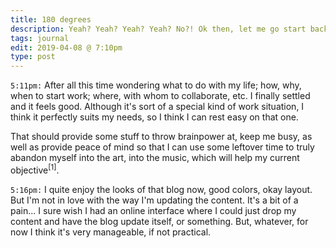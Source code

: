 ```yaml
---
title: 180 degrees
description: Yeah? Yeah? Yeah? Yeah? No?! Ok then, let me go start back from the beginning.
tags: journal
edit: 2019-04-08 @ 7:10pm
type: post
---
```


`5:11pm:` After all this time wondering what to do with my life; how, why, when to start work; where, with whom to collaborate, etc. I finally settled and it feels good. Although it's sort of a special kind of work situation, I think it perfectly suits my needs, so I think I can rest easy on that one.

That should provide some stuff to throw brainpower at, keep me busy, as well as provide peace of mind so that I can use some leftover time to truly abandon myself into the art, into the music, which will help my current objective<sup data-note="which is to compose/write/perform/record an EP in the upcoming months!">[1]</sup>.

`5:16pm:` I quite enjoy the looks of that blog now, good colors, okay layout. But I'm not in love with the way I'm updating the content. It's a bit of a pain... I sure wish I had an online interface where I could just drop my content and have the blog update itself, or something. But, whatever, for now I think it's very manageable, if not practical.
